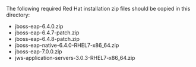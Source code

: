 The following required Red Hat installation zip files should be copied in this directory:

* jboss-eap-6.4.0.zip
* jboss-eap-6.4.7-patch.zip
* jboss-eap-6.4.8-patch.zip
* jboss-eap-native-6.4.0-RHEL7-x86_64.zip
* jboss-eap-7.0.0.zip
* jws-application-servers-3.0.3-RHEL7-x86_64.zip
